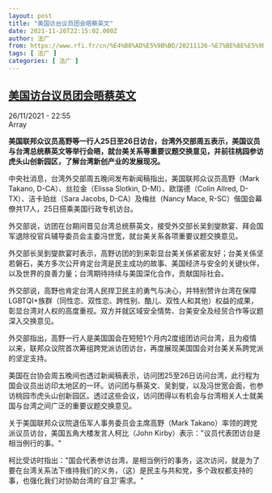 ```yaml
---
layout: post
title: "美国访台议员团会晤蔡英文"
date: 2021-11-26T22:15:02.000Z
author: 法广
from: https://www.rfi.fr/cn/%E4%B8%AD%E5%9B%BD/20211126-%E7%BE%8E%E5%9B%BD%E8%AE%BF%E5%8F%B0%E8%AE%AE%E5%91%98%E5%9B%A2%E4%BC%9A%E6%99%A4%E8%94%A1%E8%8B%B1%E6%96%87
tags: [ 法广 ]
categories: [ 法广 ]
---
```

<!--1637964902000-->
[美国访台议员团会晤蔡英文](https://www.rfi.fr/cn/%E4%B8%AD%E5%9B%BD/20211126-%E7%BE%8E%E5%9B%BD%E8%AE%BF%E5%8F%B0%E8%AE%AE%E5%91%98%E5%9B%A2%E4%BC%9A%E6%99%A4%E8%94%A1%E8%8B%B1%E6%96%87)
------

<div>
<div>26/11/2021 - 22:55</div>Array<p><strong>                    美国联邦众议员高野等一行人25日至26日访台，台湾外交部周五表示，美国议员与台湾总统蔡英文等举行会晤，就台美关系等重要议题交换意见，并前往桃园参访虎头山创新园区，了解台湾新创产业的发展现况。                </strong></p><div >                    <p>中央社消息，台湾外交部周五晚间发布新闻稿指出，美国联邦众议员高野（Mark Takano, D-CA）、丝拉金（Elissa Slotkin, D-MI）、欧瑞德（Colin Allred, D-TX）、洁卡珀丝（Sara Jacobs, D-CA）及梅丝（Nancy Mace, R-SC）偕国会幕僚共17人，25日搭乘美国行政专机访台。</p><p>外交部说，访团在台期间晋见台湾总统蔡英文，接受外交部长吴釗燮款宴、拜会国军退除役官兵辅导委员会主委冯世宽，就台美关系各项重要议题交换意见。</p><p>外交部长吴釗燮款宴时表示，高野访团的到来彰显台美关係紧密友好；台美关係坚若磐石，美方多次公开肯定台湾是民主成功的故事、美国经济与安全的关键伙伴，以及世界的良善力量；台湾期待持续与美国深化合作，贡献国际社会。</p><p>外交部说，高野也肯定台湾人民捍卫民主的勇气与决心，并特别赞许台湾在保障LGBTQI+族群（同性恋、双性恋、跨性别、酷儿、双性人和其他）权益的成果，彰显台湾对人权的高度重视。双方并就区域安全情势、台美安全及经贸合作等议题深入交换意见。</p><p>外交部指出，高野一行人是美国国会在短短1个月内2度组团访问台湾，且为疫情以来，联邦众议院首次筹组跨党派访团访台，再度展现美国国会对台美关系跨党派的坚定支持。</p><p>美国在台协会周五晚间也透过新闻稿表示，访问团25至26日访问台湾，此行程为国会议员出访印太地区的一环。访问团与蔡英文、吴釗燮，以及冯世宽会面，也参访桃园市虎头山创新园区。透过这些会议，访问团得以有机会与台湾相关人士就美国与台湾之间广泛的重要议题交换意见。</p><p>关于美国联邦众议院退伍军人事务委员会主席高野（Mark Takano）率领的跨党派议员访台，美国五角大楼发言人柯比（John Kirby）表示："议员代表团访台是相当例行的事。"</p><p>柯比受访时指出："国会代表参访台湾，是相当例行的事务，这次访问，就是为了要在台湾关系法下维持我们的义务，（这）是民主与共和党，多个政权都支持的事，也强化我们对协助台湾的'自卫'需求。"</p>                                            <div data-selfpromo-newsletter>    </div>    <div data-selfpromo-app>    </div>                </div>
</div>
